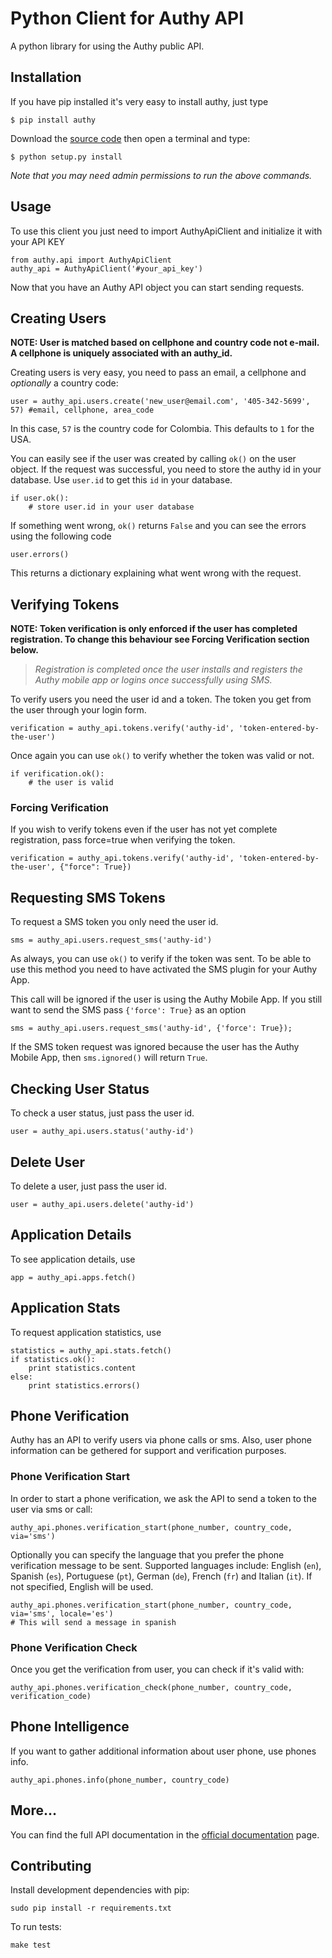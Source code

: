 # Python Client for Authy API

A python library for using the Authy public API.


## Installation

If you have pip installed it's very easy to install authy, just type

    $ pip install authy

Download the [source code](https://github.com/authy/authy-python/zipball/master) then open a terminal and type:

    $ python setup.py install

_Note that you may need admin permissions to run the above commands._

## Usage

To use this client you just need to import AuthyApiClient and initialize it with your API KEY


    from authy.api import AuthyApiClient
    authy_api = AuthyApiClient('#your_api_key')

Now that you have an Authy API object you can start sending requests.


## Creating Users

__NOTE: User is matched based on cellphone and country code not e-mail.
A cellphone is uniquely associated with an authy_id.__

Creating users is very easy, you need to pass an email, a cellphone and _optionally_ a country code:

    user = authy_api.users.create('new_user@email.com', '405-342-5699', 57) #email, cellphone, area_code

In this case, `57` is the country code for Colombia. This defaults to `1` for the USA.

You can easily see if the user was created by calling `ok()` on the user object.
If the request was successful, you need to store the authy id in your database. Use `user.id` to get this `id` in your database.

    if user.ok():
        # store user.id in your user database

If something went wrong, `ok()` returns `False` and you can see the errors using the following code

    user.errors()

This returns a dictionary explaining what went wrong with the request.


## Verifying Tokens


__NOTE: Token verification is only enforced if the user has completed registration. To change this behaviour see Forcing Verification section below.__

   >*Registration is completed once the user installs and registers the Authy mobile app or logins once successfully using SMS.*


To verify users you need the user id and a token. The token you get from the user through your login form.

    verification = authy_api.tokens.verify('authy-id', 'token-entered-by-the-user')

Once again you can use `ok()` to verify whether the token was valid or not.

    if verification.ok():
        # the user is valid


### Forcing Verification

If you wish to verify tokens even if the user has not yet complete registration, pass force=true when verifying the token.

    verification = authy_api.tokens.verify('authy-id', 'token-entered-by-the-user', {"force": True})

## Requesting SMS Tokens

To request a SMS token you only need the user id.

    sms = authy_api.users.request_sms('authy-id')

As always, you can use `ok()` to verify if the token was sent. To be able to use this method you need to have activated the SMS plugin for your Authy App.

This call will be ignored if the user is using the Authy Mobile App. If you still want to send
the SMS pass `{'force': True}` as an option

    sms = authy_api.users.request_sms('authy-id', {'force': True});

If the SMS token request was ignored because the user has the Authy Mobile App, then `sms.ignored()` will return `True`.

## Checking User Status

To check a user status, just pass the user id.

    user = authy_api.users.status('authy-id')

## Delete User

To delete a user, just pass the user id.

    user = authy_api.users.delete('authy-id')

## Application Details

To see application details, use

    app = authy_api.apps.fetch()

## Application Stats

To request application statistics, use

    statistics = authy_api.stats.fetch()
    if statistics.ok():
        print statistics.content
    else:
        print statistics.errors()

## Phone Verification

Authy has an API to verify users via phone calls or sms. Also, user phone information can be gethered
for support and verification purposes.

### Phone Verification Start

In order to start a phone verification, we ask the API to send a token to the user via sms or call:

    authy_api.phones.verification_start(phone_number, country_code, via='sms')

Optionally you can specify the language that you prefer the phone verification message to be sent. Supported
languages include: English (`en`), Spanish (`es`), Portuguese (`pt`), German (`de`), French (`fr`) and
Italian (`it`). If not specified, English will be used.

    authy_api.phones.verification_start(phone_number, country_code, via='sms', locale='es')
    # This will send a message in spanish


### Phone Verification Check

Once you get the verification from user, you can check if it's valid with:

    authy_api.phones.verification_check(phone_number, country_code, verification_code)

## Phone Intelligence

If you want to gather additional information about user phone, use phones info.

    authy_api.phones.info(phone_number, country_code)

## More…

You can find the full API documentation in the [official documentation](https://docs.authy.com) page.


## Contributing

Install development dependencies with pip:

    sudo pip install -r requirements.txt

To run tests:

    make test



